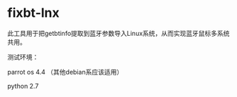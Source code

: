 # fixbt-lnx

此工具用于把getbtinfo提取到蓝牙参数导入Linux系统，从而实现蓝牙鼠标多系统共用。

测试环境：

parrot os 4.4 （其他debian系应该适用）

python 2.7
